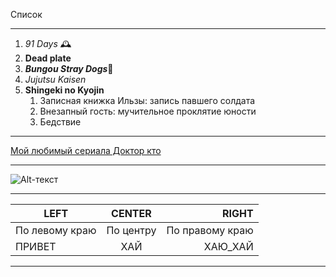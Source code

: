Список
____
1. *91 Days* 🕰️
2. **Dead plate**
3. ***Bungou Stray Dogs***🍷
4. _Jujutsu Kaisen_
5. __Shingeki no Kyojin__
   1. Записная книжка Ильзы: запись павшего солдата
   2. Внезапный гость: мучительное проклятие юности
   3. Бедствие
____
[Мой любимый сериала Доктор кто](https://doktor-kto-lordserial.ru)
____
![Alt-текст]()

____

| LEFT | CENTER | RIGHT |
|----------------|:---------:|----------------:|
| По левому краю | По центру | По правому краю |
| ПРИВЕТ | ХАЙ | ХАЮ_ХАЙ |
____
